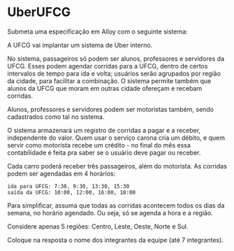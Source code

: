 # UberUFCG

Submeta uma especificação em Alloy com o seguinte sistema:

A UFCG vai implantar um sistema de Uber interno. 

No sistema, passageiros só podem ser alunos, professores e servidores da UFCG. Esses podem agendar corridas para a UFCG, dentro de certos intervalos de tempo para ida e volta; usuários serão agrupados por região da cidade, para facilitar a combinação. O sistema permite também que alunos da UFCG que moram em outras cidade ofereçam e recebam corridas.

Alunos, professores e servidores podem ser motoristas também, sendo cadastrados como tal no sistema. 

O sistema armazenará um registro de corridas a pagar e a receber, independente do valor. Quem usar o serviço carona cria um débito, e quem servir como motorista recebe um crédito - no final do mês essa contabilidade é feita pra saber se o usuário deve pagar ou receber.

Cada carro poderá receber três passageiros, além do motorista. As corridas podem ser agendadas em 4 horários:

    ida para UFCG: 7:30, 9:30, 13:30, 15:30
    saída da UFCG: 10:00, 12:00, 16:00, 18:00

Para simplificar, assuma que todas as corridas acontecem todos os dias da semana, no horário agendado. Ou seja, só se agenda a hora e a região.

Considere apenas 5 regiões: Centro, Leste, Oeste, Norte e Sul.

Coloque na resposta o nome dos integrantes da equipe (até 7 integrantes).


